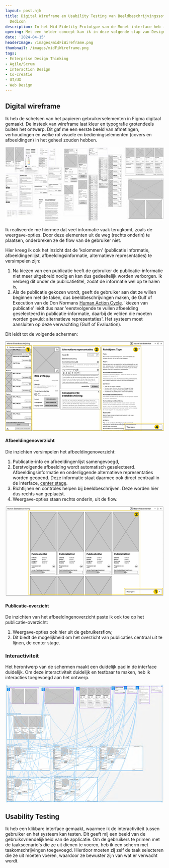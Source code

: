 ```yaml
---
layout: post.njk
title: Digital Wireframe en Usability Testing van Beeldbeschrijvingssoftware voor
  Dedicon
description: In het Mid Fidelity Prototype van de Monet-interface heb ik inzichten uit de Task Flow en Usability Testing verwerkt, resulterend in een intuïtief ontwerp met een gestroomlijnde overzichten en verbeterde interactiviteit om te testen met realistische inhoud in een High Fidelity-prototype.
opening: Met een helder concept kan ik in deze volgende stap van Design-Evaluatie-activiteiten een digitaal ontwerp neerzetten waarmee ik gebruiksvriendelijkheid en intuïviteit kan toetsen en vastleggen.
date: '2024-04-15'
headerImage: /images/midFiWireframe.png
thumbnail: /images/midFiWireframe.png
tags:
- Enterprise Design Thinking
- Agile/Scrum
- Interaction Design
- Co-creatie
- UI/UX
- Web Design
---
```


## Digital wireframe

Ik heb de schetsen van het papieren gebruikerselementen in Figma digitaal gemaakt. De insteek van wireframe laat kleur en typografie grotendeels buiten het ontwerp. Dit gaf me een eerste beeld van afmetingen, verhoudingen en welke rol visuele en bedieningselementen (covers en afbeeldingen) in het geheel zouden hebben.

![Digital Wireframe - elementen van de interface met zo min mogelijk opmaak](/images/midFiWireframe.png)

Ik realiseerde me hiermee dat veel informatie vaak terugkomt, zoals de weergave-opties. Door deze elementen uit de weg (rechts onderin) te plaatsen, onderbreken ze de flow van de gebruiker niet.

Hier kreeg ik ook het inzicht dat de 'kolommen' (publicatie informatie, afbeeldingenlijst, afbeeldingsinformatie, alternatieve representaties) te versimpelen zijn:

1. Na kiezen van een publicatie heeft de gebruiker de publicatie-informatie niet meer uitgebreid nodig en kan dus gedeeltelijk worden verborgen. Ik verberg dit onder de publicatietitel, zodat de informatie wel op te halen is,
2. Als de publicatie gekozen wordt, geeft de gebruiker aan dat ze willen beginnen met de taken, dus beeldbeschrijvingen maken, de Gulf of Execution van de Don Normans [Human Action Cycle](https://www.simonwhatley.co.uk/writing/human-action-cycle-don-norman/). 'kiezen van publicatie' leidt dus naar 'eerstvolgende te vullen afbeelding geselecteerd in publicatie-informatie, daarbij de velden die moeten worden gevuld: alternatieve representaties'. Het systeem moet aansluiten op deze verwachting (Gulf of Evaluation).

Dit leidt tot de volgende schermen:

![Afbeeldingenoverzicht - versimpeling van de interface met de verschillende niveaus van informatie](/images/MidFi1.png)

#### Afbeeldingenoverzicht

Die inzichten versimpelen het afbeeldingenoverzicht:

1. Publicatie-info en afbeeldingenlijst samengevoegd,
2. Eerstvolgende afbeelding wordt automatisch geselecteerd. Afbeeldingsinformatie en onderliggende alternatieve representaties worden geopend. Deze informatie staat daarmee ook direct centraal in de interface, [center stage](https://www.interaction-design.org/literature/article/center-stage-help-the-user-focus-on-what-s-important).
3. Richtlijnen en controles helpen bij beeldbeschrijven. Deze worden hier dus rechts van geplaatst.
4. Weergave-opties staan rechts onderin, uit de flow.

![Publicatie-overzicht: publicatie-informatie, gebruiker en status per publicatie. Weergave-opties rechts onderin](/images/MidFi0.png)

#### Publicatie-overzicht

De inzichten van het afbeeldingenoverzicht paste ik ook toe op het publicatie-overzicht:

1. Weergave-opties ook hier uit de gebruikersflow,
2. Dit biedt de mogelijkheid om het overzicht van publicaties centraal uit te lijnen, de center stage.

### Interactiviteit

Het herontwerp van de schermen maakt een duidelijk pad in de interface duidelijk. Om deze interactiviteit duidelijk en testbaar te maken, heb ik interacties toegevoegd aan het ontwerp.

![Midfidelity-interactiviteit - Interacties in schermen verwijzen veel naar volgende elementen, en niet naar volgende schermweergaven](/images/MidFiInteractie.png)

## Usability Testing

Ik heb een klikbare interface gemaakt, waarmee ik de interactiviteit tussen gebruiker en het systeem kan testen. Dit geeft mij een beeld van de gebruiksvriendelijkheid van de applicatie. Om de gebruikers te primen met de taakscenario's die ze uit dienen te voeren, heb ik een scherm met taakomschrijvingen toegevoegd. Hierdoor moeten zij zelf de taak selecteren die ze uit moeten voeren, waardoor ze bewuster zijn van wat er verwacht wordt.

